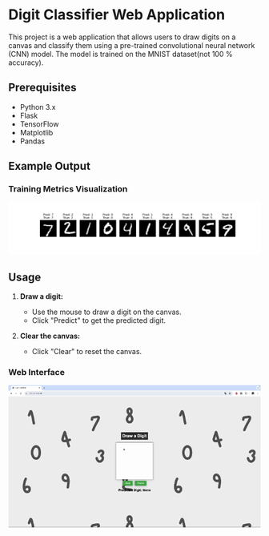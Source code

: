 # Digit Classifier Web Application 

This project is a web application that allows users to draw digits on a canvas and classify them using a pre-trained convolutional neural network (CNN) model. The model is trained on the MNIST dataset(not 100 % accuracy).

## Prerequisites

- Python 3.x
- Flask
- TensorFlow
- Matplotlib
- Pandas

## Example Output

### Training Metrics Visualization
![Visualization](visualize/visualize1.png)

## Usage

1. **Draw a digit:**
    - Use the mouse to draw a digit on the canvas.
    - Click "Predict" to get the predicted digit.

2. **Clear the canvas:**
    - Click "Clear" to reset the canvas.

### Web Interface
![Interface](visualize/interface.gif)


